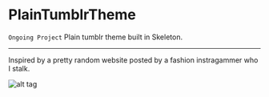 PlainTumblrTheme
================

`Ongoing Project`
Plain tumblr theme built in Skeleton. 

----------------
Inspired by a pretty random website posted by a fashion instragammer who I stalk.

![alt tag](https://raw.github.com/linxea/PlainTumblrTheme/images/inspired.jpg)